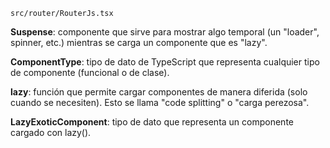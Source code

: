 ```
src/router/RouterJs.tsx
```

**Suspense**: componente que sirve para mostrar algo temporal (un "loader", spinner, etc.) mientras se carga un componente que es "lazy".

**ComponentType**: tipo de dato de TypeScript que representa cualquier tipo de componente (funcional o de clase).

**lazy**: función que permite cargar componentes de manera diferida (solo cuando se necesiten). Esto se llama "code splitting" o "carga perezosa".

**LazyExoticComponent**: tipo de dato que representa un componente cargado con lazy().
